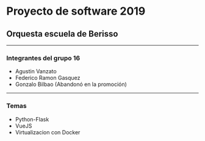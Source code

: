 # Proyecto de software 2019
## Orquesta escuela de Berisso

----

### Integrantes del grupo 16
- Agustin Vanzato
- Federico Ramon Gasquez
- Gonzalo Bilbao (Abandonó en la promoción)

----

### Temas

- Python-Flask
- VueJS
- Virtualizacion con Docker
